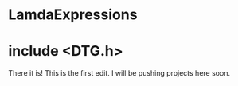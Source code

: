 # LamdaExpressions
# include <DTG.h>

There it is!
This is the first edit. I will be pushing projects here soon. 

